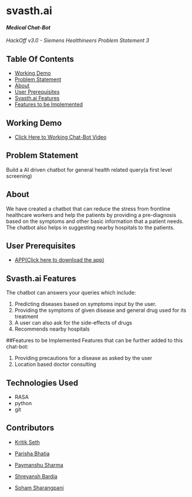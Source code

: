 # svasth.ai
#### *Medical Chat-Bot*
*HackOff v3.0 - Siemens Healthineers Problem Statement 3*

## Table Of Contents
  - [Working Demo](#working-demo)
  - [Problem Statement ](#problem-statement)
  - [About](#about)
  - [User Prerequisites](#user-prerequisites)
  - [Svasth.ai Features](#svasth.ai-features)
  - [Features to be Implemented](#features-to-be-implemented)

  
  
## Working Demo
- [Click Here to Working Chat-Bot Video](https://)

## Problem Statement
Build a AI driven chatbot for general health related query(a first level screening)

## About
We have created a chatbot that can reduce the stress from frontline healthcare workers and help the patients by providing a pre-diagnosis based on the symptoms and other basic information that a patient needs. The chatbot also helps in suggesting nearby hospitals to the patients.

## User Prerequisites
- [APP(Click here to download the app)](https://)

## Svasth.ai Features
The chatbot can answers your queries which include:
1. Predicting diseases based on symptoms input by the user.
2. Providing the symptoms of given disease and general drug used for its treatment 
3. A user can also ask for the side-effects of drugs
4. Recommends nearby hospitals

##Features to be Implemented
Features that can be further added to this chat-bot:
1. Providing precautions for a disease as asked by the user
2. Location based doctor consulting 


## Technologies Used
- RASA
- python
- git

## Contributors

- [Kritik Seth](https://github.com/kritikseth)

- [Parisha Bhatia](https://github.com/ParishaKB)

- [Paymanshu Sharma](https://github.com/Paymanshus)

- [Shreyansh Bardia](https://github.com/SHREYANSH-BARDIA)

- [Soham Sharangpani](https://github.com/SohamSharangpani)








 
